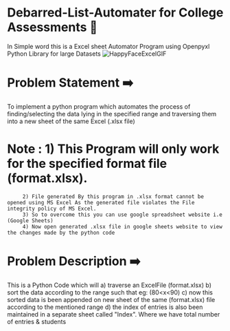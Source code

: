 # Debarred-List-Automater for College Assessments 🤖
In Simple word this is a Excel sheet Automator Program using Openpyxl Python Library for large Datasets ![HappyFaceExcelGIF](https://user-images.githubusercontent.com/74930080/188192262-b8040bd4-65eb-41ee-a3d0-bdc98b868709.gif)

# Problem Statement ➡️
To implement a python program which automates the process of finding/selecting the data lying in the specified range and traversing them into a new sheet of the same Excel (.xlsx file) 

# Note : 1) This Program will only work for the specified format file (format.xlsx).
         2) File generated By this program in .xlsx format cannot be opened using MS Excel As the generated file violates the File integrity policy of MS Excel.
         3) So to overcome this you can use google spreadsheet website i.e (Google Sheets) 
         4) Now open generated .xlsx file in google sheets website to view the changes made by the python code

# Problem Description ➡️ 

This is a Python Code which will 
a) traverse an ExcelFile (format.xlsx)
b) sort the data according to the range such that eg: (80<x<90)
c) now this sorted data is been appended on new sheet of the same (format.xlsx) file according to the mentioned range 
d) the index of entries is also been maintained in a separate sheet called "Index". Where we have total number of entries & students
   

